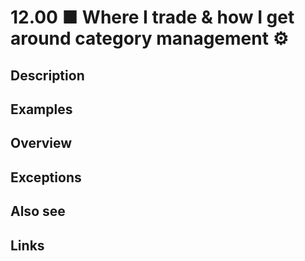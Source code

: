 # 12.00 ■ Where I trade & how I get around category management ⚙️

## Description

## Examples

## Overview

## Exceptions

## Also see


## Links
